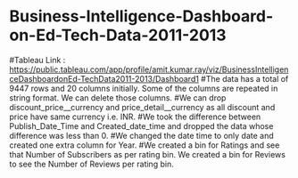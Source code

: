 # Business-Intelligence-Dashboard-on-Ed-Tech-Data-2011-2013
#Tableau Link : https://public.tableau.com/app/profile/amit.kumar.ray/viz/BusinessIntelligenceDashboardonEd-TechData2011-2013/Dashboard1
#The data has a total of 9447 rows and 20 columns initially. Some of the columns are repeated in string format. We can delete those columns.
#We can drop discount_price__currency and price_detail__currency as all discount and price have same currency i.e. INR.
#We took the difference between Publish_Date_Time and Created_date_time and dropped the data whose difference was less than 0.
#We changed the date time to only date and created one extra column for Year.
#We created a bin for Ratings and see that Number of Subscribers as per rating bin. We created a bin for Reviews to see the Number of Reviews per rating bin.
